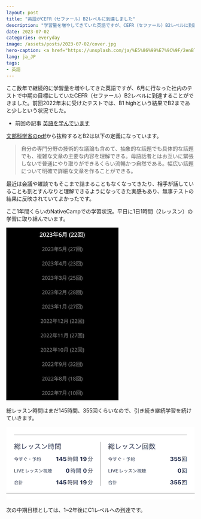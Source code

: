 ```yaml
---
layout: post
title: "英語がCEFR（セファール）B2レベルに到達しました"
description: "学習量を増やしてきていた英語ですが、CEFR（セファール）B2レベルに到達しました。"
date: 2023-07-02
categories: everyday
image: /assets/posts/2023-07-02/cover.jpg
hero-caption: <a href="https://unsplash.com/ja/%E5%86%99%E7%9C%9F/2enBTsIVhUU?utm_source=unsplash&utm_medium=referral&utm_content=creditCopyText">Unsplash</a>の<a href="https://unsplash.com/@esteejanssens?utm_source=unsplash&utm_medium=referral&utm_content=creditCopyText">Estée Janssens</a>が撮影した写真
lang: ja_JP
tags:
- 英語
---
```


ここ数年で継続的に学習量を増やしてきた英語ですが、6月に行なった社内のテストで中期の目標にしていたCEFR（セファール）B2レベルに到達することができました。前回2022年末に受けたテストでは、B1 highという結果でB2まであと少しという状況でした。

- 前回の記事 [英語を学んでいます](https://masamichiueta.github.io/hobby/2023/01/16/learning-english.html)

[文部科学省のpdf](https://www.mext.go.jp/b_menu/shingi/chousa/koutou/091/gijiroku/__icsFiles/afieldfile/2018/07/27/1407616_003.pdf)から抜粋するとB2は以下の定義になっています。

> 自分の専門分野の技術的な議論も含めて、抽象的な話題でも具体的な話題でも、複雑な文章の主要な内容を理解できる。母語話者とはお互いに緊張しないで普通にやり取りができるくらい流暢かつ自然である。幅広い話題について明確で詳細な文章を作ることができる。



最近は会議や雑談でもそこまで詰まることもなくなってきたり、相手が話していることも割とすんなりと理解できるようになってきた実感もあり、無事テストの結果に反映されていてよかったです。

ここ1年間くらいのNativeCampでの学習状況。平日に1日1時間（2レッスン）の学習に取り組んでいます。

![月の学習回数](/assets/posts/2023-07-02/nativecamp1.jpg "月の学習回数")


総レッスン時間はまだ145時間、355回くらいなので、引き続き継続学習を続けていきます。

![総レッスン時間](/assets/posts/2023-07-02/nativecamp2.jpg "総レッスン時間")


次の中期目標としては、1~2年後にC1レベルへの到達です。